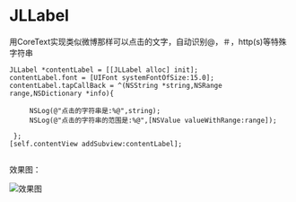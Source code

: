 # JLLabel
用CoreText实现类似微博那样可以点击的文字，自动识别@，＃，http(s)等特殊字符串
```objc
JLLabel *contentLabel = [[JLLabel alloc] init];
contentLabel.font = [UIFont systemFontOfSize:15.0];
contentLabel.tapCallBack = ^(NSString *string,NSRange range,NSDictionary *info){
            
     NSLog(@"点击的字符串是:%@",string);
     NSLog(@"点击的字符串的范围是:%@",[NSValue valueWithRange:range]);
  
 };
[self.contentView addSubview:contentLabel];
 
```
效果图：

![效果图](https://github.com/JlongTian/JLLabel/blob/master/image/show.gif)
